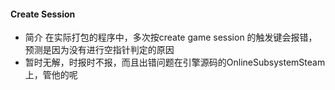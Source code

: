 #### Create Session

- 简介
  在实际打包的程序中，多次按create game session 的触发键会报错，预测是因为没有进行空指针判定的原因
- 暂时无解，时报时不报，而且出错问题在引擎源码的OnlineSubsystemSteam上，管他的呢

